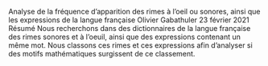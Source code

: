 Analyse de la fréquence d’apparition des rimes à l’oeil ou sonores, ainsi que les expressions de la langue française
Olivier Gabathuler
23 février 2021
Résumé
Nous recherchons dans des dictionnaires de la langue française des rimes sonores et à l’oeuil,
ainsi que des expressions contenant un même mot. Nous classons ces rimes et ces expressions afin
d’analyser si des motifs mathématiques surgissent de ce classement.
